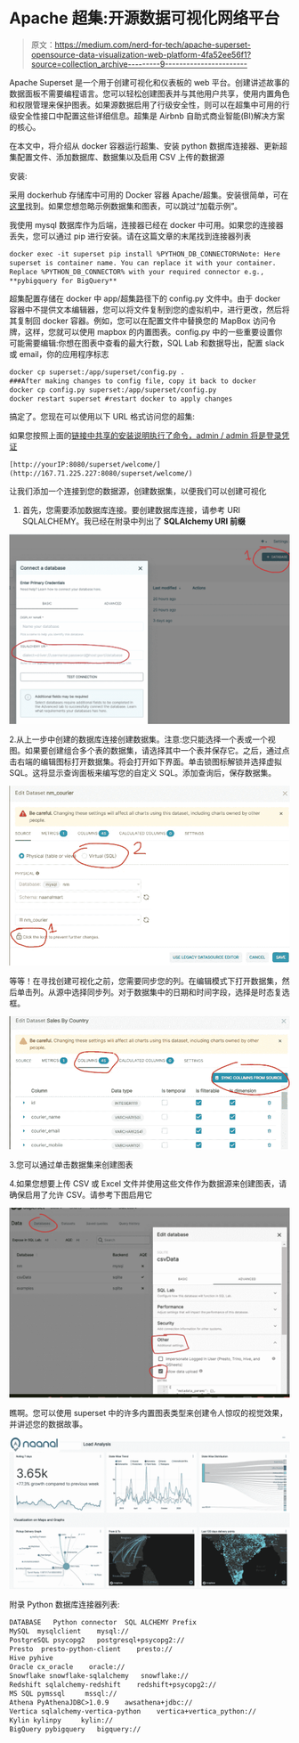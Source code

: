 # Apache 超集:开源数据可视化网络平台

> 原文：<https://medium.com/nerd-for-tech/apache-superset-opensource-data-visualization-web-platform-4fa52ee56f1?source=collection_archive---------9----------------------->

Apache Superset 是一个用于创建可视化和仪表板的 web 平台。创建讲述故事的数据面板不需要编程语言。您可以轻松创建图表并与其他用户共享，使用内置角色和权限管理来保护图表。如果源数据启用了行级安全性，则可以在超集中可用的行级安全性接口中配置这些详细信息。超集是 Airbnb 自助式商业智能(BI)解决方案的核心。

在本文中，将介绍从 docker 容器运行超集、安装 python 数据库连接器、更新超集配置文件、添加数据库、数据集以及启用 CSV 上传的数据源

安装:

采用 dockerhub 存储库中可用的 Docker 容器 Apache/超集。安装很简单，可在[这里](https://hub.docker.com/r/apache/superset)找到。如果您想忽略示例数据集和图表，可以跳过“加载示例”。

我使用 mysql 数据库作为后端，连接器已经在 docker 中可用。如果您的连接器丢失，您可以通过 pip 进行安装。请在这篇文章的末尾找到连接器列表

```
docker exec -it superset pip install %PYTHON_DB_CONNECTOR%Note: Here superset is container name. You can replace it with your container. Replace %PYTHON_DB_CONNECTOR% with your required connector e.g., **pybigquery for BigQuery**
```

超集配置存储在 docker 中 app/超集路径下的 config.py 文件中。由于 docker 容器中不提供文本编辑器，您可以将文件复制到您的虚拟机中，进行更改，然后将其复制回 docker 容器。例如，您可以在配置文件中替换您的 MapBox 访问令牌，这样，您就可以使用 mapbox 的内置图表。config.py 中的一些重要设置你可能需要编辑:你想在图表中查看的最大行数，SQL Lab 和数据导出，配置 slack 或 email，你的应用程序标志

```
docker cp superset:/app/superset/config.py . 
###After making changes to config file, copy it back to docker
docker cp config.py superset:/app/superset/config.py
docker restart superset #restart docker to apply changes
```

搞定了。您现在可以使用以下 URL 格式访问您的超集:

如果您按照上面的[链接中共享的安装说明执行了命令，admin / admin 将是登录凭证](https://hub.docker.com/r/apache/superset)

```
[http://yourIP:8080/superset/welcome/](http://167.71.225.227:8080/superset/welcome/) 
```

让我们添加一个连接到您的数据源，创建数据集，以便我们可以创建可视化

1.  首先，您需要添加数据库连接。要创建数据库连接，请参考 URI SQLALCHEMY。我已经在附录中列出了 **SQLAlchemy URI 前缀**

![](img/19731e5e244de94bf9ca99cb0c521d38.png)

2.从上一步中创建的数据库连接创建数据集。注意:您只能选择一个表或一个视图。如果要创建组合多个表的数据集，请选择其中一个表并保存它。之后，通过点击右端的编辑图标打开数据集。将会打开如下界面。单击锁图标解锁并选择虚拟 SQL。这将显示查询面板来编写您的自定义 SQL。添加查询后，保存数据集。

![](img/828c91050fb693dc69878116f79660a5.png)

等等！在寻找创建可视化之前，您需要同步您的列。在编辑模式下打开数据集，然后单击列。从源中选择同步列。对于数据集中的日期和时间字段，选择是时态复选框。

![](img/d46c66d80b4565d01c36fea8d3f3272f.png)

3.您可以通过单击数据集来创建图表

4.如果您想要上传 CSV 或 Excel 文件并使用这些文件作为数据源来创建图表，请确保启用了允许 CSV。请参考下图启用它

![](img/85667228991614c81e1562c2991132a1.png)

瞧啊。您可以使用 superset 中的许多内置图表类型来创建令人惊叹的视觉效果，并讲述您的数据故事。

![](img/06db03ca9b66cb96b6c46cad4e4675e5.png)

附录 Python 数据库连接器列表:

```
DATABASE   Python connector  SQL ALCHEMY Prefix
MySQL  mysqlclient    mysql://
PostgreSQL psycopg2   postgresql+psycopg2://
Presto  presto-python-client    presto://
Hive pyhive
Oracle cx_oracle    oracle://
Snowflake snowflake-sqlalchemy   snowflake://
Redshift sqlalchemy-redshift    redshift+psycopg2://
MS SQL pymssql     mssql://
Athena PyAthenaJDBC>1.0.9    awsathena+jdbc://
Vertica sqlalchemy-vertica-python    vertica+vertica_python://
Kylin kylinpy     kylin://
BigQuery pybigquery   bigquery://
```